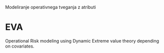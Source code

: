 Modeliranje operativnega tveganja z atributi

EVA
===
Operational Risk modeling using Dynamic Extreme value theory depending on covariates.

